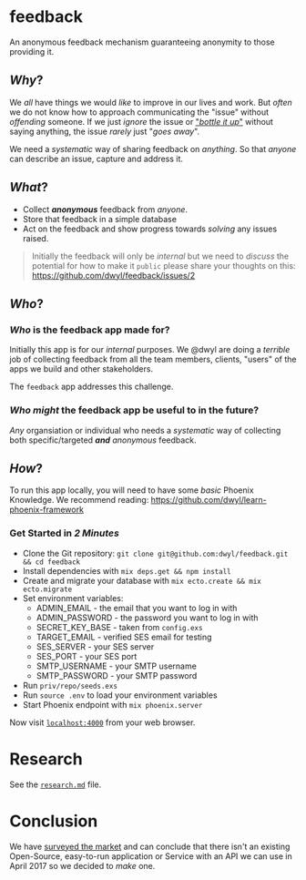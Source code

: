 # feedback

An anonymous feedback mechanism guaranteeing anonymity to those providing it.

## _Why_?

We _all_ have things we would _like_ to improve in our lives and work.
But _often_ we do not know how to approach communicating the "issue"
without _offending_ someone.
If we just _ignore_ the issue or
["_bottle it up_"](https://youtu.be/tf92q6Vrj2o)
without saying anything,
the issue _rarely_ just "_goes away_".

We need a _systematic_ way of sharing feedback on _anything_.
So that _anyone_ can describe an issue, capture and address it.


## _What_?

+ Collect ***anonymous*** feedback from _anyone_.
+ Store that feedback in a simple database
+ Act on the feedback and show progress towards _solving_ any issues raised.

> Initially the feedback will only be _internal_ but we need
to _discuss_ the potential for how to make it `public`
please share your thoughts on this: https://github.com/dwyl/feedback/issues/2




## _Who_?

### _Who_ is the feedback app made for?

Initially this app is for our _internal_ purposes.
We @dwyl are doing a _terrible_ job of collecting feedback from
all the team members, clients,
"users" of the apps we build and other stakeholders.

The `feedback` app addresses this challenge.

### _Who_ _might_ the feedback app be useful to in the future?

_Any_ organsiation or individual who needs a _systematic_ way of collecting
both specific/targeted ***and*** _anonymous_ feedback.


## _How_?

To run this app locally, you will need to have some _basic_ Phoenix Knowledge.
We recommend reading: https://github.com/dwyl/learn-phoenix-framework

### Get Started in _2 Minutes_


+ Clone the Git repository: `git clone git@github.com:dwyl/feedback.git && cd feedback`
+ Install dependencies with `mix deps.get && npm install`
+ Create and migrate your database with `mix ecto.create && mix ecto.migrate`
+ Set environment variables:
  + ADMIN_EMAIL - the email that you want to log in with
  + ADMIN_PASSWORD - the password you want to log in with
  + SECRET_KEY_BASE - taken from `config.exs`
  + TARGET_EMAIL - verified SES email for testing
  + SES_SERVER - your SES server
  + SES_PORT - your SES port
  + SMTP_USERNAME - your SMTP username
  + SMTP_PASSWORD - your SMTP password
+ Run `priv/repo/seeds.exs`
+ Run `source .env` to load your environment variables
+ Start Phoenix endpoint with `mix phoenix.server`

Now visit [`localhost:4000`](http://localhost:4000) from your web browser.


# Research

See the [`research.md`](https://github.com/dwyl/feedback/blob/master/research.md)
file.

# Conclusion

We have [surveyed the market](https://github.com/dwyl/feedback/blob/master/research.md)
and can conclude that there isn't an existing Open-Source, easy-to-run application
or Service with an API we can use in April 2017 so we decided to *make* one.
